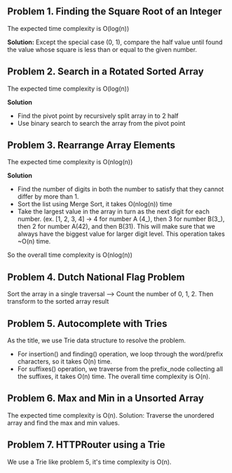 ## Problem 1. Finding the Square Root of an Integer
The expected time complexity is O(log(n))

**Solution:** Except the special case (0, 1), compare the half value until found the value whose square is less than or equal to the given number.

## Problem 2. Search in a Rotated Sorted Array
The expected time complexity is O(log(n))

**Solution**
- Find the pivot point by recursively split array in to 2 half
- Use binary search to search the array from the pivot point

## Problem 3. Rearrange Array Elements
The expected time complexity is O(nlog(n))

**Solution**
- Find the number of digits in both the number to satisfy that they cannot differ by more than 1.
- Sort the list using Merge Sort, it takes O(nlog(n)) time
- Take the largest value in the array in turn as the next digit for each number.
  (ex. [1, 2, 3, 4] -> 4 for number A (4_), then 3 for number B(3_), then 2 for number A(42), and then B(31).
This will make sure that we always have the biggest value for larger digit level. This operation takes ~O(n) time.

So the overall time complexity is O(nlog(n))

## Problem 4. Dutch National Flag Problem
Sort the array in a single traversal
--> Count the number of 0, 1, 2. Then transform to the sorted array result

## Problem 5. Autocomplete with Tries

As the title, we use Trie data structure to resolve the problem.
- For insertion() and finding() operation, we loop through the word/prefix characters, so it takes O(n) time.
- For suffixes() operation, we traverse from the prefix_node collecting all the suffixes, it takes O(n) time.
The overall time complexity is O(n).

## Problem 6. Max and Min in a Unsorted Array
The expected time complexity is O(n).
Solution: Traverse the unordered array and find the max and min values.

## Problem 7. HTTPRouter using a Trie
We use a Trie like problem 5, it's time complexity is O(n).
